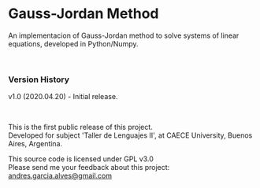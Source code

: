 # Gauss-Jordan Method

An implementacion of Gauss-Jordan method to solve systems of linear equations, developed in Python/Numpy.

&nbsp;

### Version History

v1.0 (2020.04.20) - Initial release.  

&nbsp;

This is the first public release of this project.  
Developed for subject 'Taller de Lenguajes II', at CAECE University, Buenos Aires, Argentina.  

This source code is licensed under GPL v3.0  
Please send me your feedback about this project: andres.garcia.alves@gmail.com
